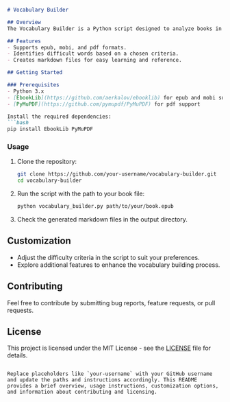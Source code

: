 ```markdown
# Vocabulary Builder

## Overview
The Vocabulary Builder is a Python script designed to analyze books in various formats (epub, mobi, pdf) and identify the most challenging words—those you might not be familiar with. The script then generates markdown files containing these words, facilitating an efficient way to learn and expand your vocabulary.

## Features
- Supports epub, mobi, and pdf formats.
- Identifies difficult words based on a chosen criteria.
- Creates markdown files for easy learning and reference.

## Getting Started

### Prerequisites
- Python 3.x
- [EbookLib](https://github.com/aerkalov/ebooklib) for epub and mobi support
- [PyMuPDF](https://github.com/pymupdf/PyMuPDF) for pdf support

Install the required dependencies:
```bash
pip install EbookLib PyMuPDF
```

### Usage
1. Clone the repository:
   ```bash
   git clone https://github.com/your-username/vocabulary-builder.git
   cd vocabulary-builder
   ```

2. Run the script with the path to your book file:
   ```bash
   python vocabulary_builder.py path/to/your/book.epub
   ```

3. Check the generated markdown files in the output directory.

## Customization
- Adjust the difficulty criteria in the script to suit your preferences.
- Explore additional features to enhance the vocabulary building process.

## Contributing
Feel free to contribute by submitting bug reports, feature requests, or pull requests.

## License
This project is licensed under the MIT License - see the [LICENSE](LICENSE) file for details.
```

Replace placeholders like `your-username` with your GitHub username and update the paths and instructions accordingly. This README provides a brief overview, usage instructions, customization options, and information about contributing and licensing.
